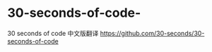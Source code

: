 # 30-seconds-of-code-
30 seconds of code 中文版翻译     https://github.com/30-seconds/30-seconds-of-code
